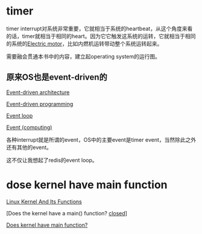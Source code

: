 # timer

timer interrupt对系统非常重要，它就相当于系统的heartbeat，从这个角度来看的话，timer就相当于相同的heart。因为它它触发这系统的运转，它就相当于相同的系统的[Electric motor](https://en.wikipedia.org/wiki/Electric_motor)，比如内燃机运转带动整个系统运转起来。

需要融会贯通本书中的内容，建立起operating system的运行图。



## 原来OS也是event-driven的

[Event-driven architecture](https://en.wikipedia.org/wiki/Event-driven_architecture)

[Event-driven programming](https://en.wikipedia.org/wiki/Event-driven_programming)

[Event loop](https://en.wikipedia.org/wiki/Event_loop)

[Event (computing)](https://en.wikipedia.org/wiki/Event_(computing))

各种interrupt就是所谓的event，OS中的主要event是timer event，当然除此之外还有其他的event。

这不仅让我想起了redis的event loop。



# dose kernel have main function

[Linux Kernel And Its Functions](http://www.linuxandubuntu.com/home/linux-kernel-and-its-functions)

[Does the kernel have a main() function? [closed\]](https://unix.stackexchange.com/questions/86955/does-the-kernel-have-a-main-function)

[Does kernel have main function?](https://stackoverflow.com/questions/18266063/does-kernel-have-main-function)